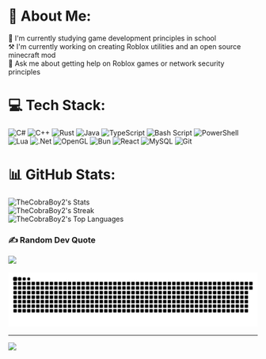 # 💫 About Me:
🔭 I'm currently studying game development principles in school<br>⚒️ I'm currently working on creating Roblox utilities and an open source minecraft mod<br>💬 Ask me about getting help on Roblox games or network security principles


# 💻 Tech Stack:
![C#](https://img.shields.io/badge/c%23-%23239120.svg?style=for-the-badge&logo=csharp&logoColor=white) ![C++](https://img.shields.io/badge/c++-%2300599C.svg?style=for-the-badge&logo=c%2B%2B&logoColor=white) ![Rust](https://img.shields.io/badge/rust-%23000000.svg?style=for-the-badge&logo=rust&logoColor=white) ![Java](https://img.shields.io/badge/java-%23ED8B00.svg?style=for-the-badge&logo=openjdk&logoColor=white) ![TypeScript](https://img.shields.io/badge/typescript-%23007ACC.svg?style=for-the-badge&logo=typescript&logoColor=white) ![Bash Script](https://img.shields.io/badge/bash_script-%23121011.svg?style=for-the-badge&logo=gnu-bash&logoColor=white) ![PowerShell](https://img.shields.io/badge/PowerShell-%235391FE.svg?style=for-the-badge&logo=powershell&logoColor=white) ![Lua](https://img.shields.io/badge/lua-%232C2D72.svg?style=for-the-badge&logo=lua&logoColor=white) ![.Net](https://img.shields.io/badge/.NET-5C2D91?style=for-the-badge&logo=.net&logoColor=white) ![OpenGL](https://img.shields.io/badge/OpenGL-%23FFFFFF.svg?style=for-the-badge&logo=opengl) ![Bun](https://img.shields.io/badge/Bun-%23000000.svg?style=for-the-badge&logo=bun&logoColor=white) ![React](https://img.shields.io/badge/react-%2320232a.svg?style=for-the-badge&logo=react&logoColor=%2361DAFB) ![MySQL](https://img.shields.io/badge/mysql-4479A1.svg?style=for-the-badge&logo=mysql&logoColor=white) ![Git](https://img.shields.io/badge/git-%23F05033.svg?style=for-the-badge&logo=git&logoColor=white)
# 📊 GitHub Stats:
![TheCobraBoy2's Stats](https://github-readme-stats.vercel.app/api?username=TheCobraBoy2&theme=monokai&show_icons=true&hide_border=false&count_private=true)<br/>
![TheCobraBoy2's Streak](https://github-readme-streak-stats.herokuapp.com/?user=TheCobraBoy2&theme=monokai&hide_border=false)<br/>
![TheCobraBoy2's Top Languages](https://github-readme-stats.vercel.app/api/top-langs/?username=TheCobraBoy2&theme=monokai&show_icons=true&hide_border=false&layout=compact)



### ✍️ Random Dev Quote
![](https://quotes-github-readme.vercel.app/api?type=horizontal&theme=tokyonight)

<picture>
  <source media="(prefers-color-scheme: dark)" srcset="https://raw.githubusercontent.com/TheCobraBoy2/TheCobraBoy2/output/github-snake-dark.svg" />
  <source media="(prefers-color-scheme: light)" srcset="https://raw.githubusercontent.com/TheCobraBoy2/TheCobraBoy2/output/github-snake.svg" />
  <img alt="github-snake" src="https://raw.githubusercontent.com/TheCobraBoy2/TheCobraBoy2/output/github-snake.svg" />
</picture>

---
[![](https://visitcount.itsvg.in/api?id=TheCobraBoy2&icon=0&color=0)](https://visitcount.itsvg.in)

<!-- Proudly created with GPRM ( https://gprm.itsvg.in ) -->

<!--
**TheCobraBoy2/TheCobraBoy2** is a ✨ _special_ ✨ repository because its `README.md` (this file) appears on your GitHub profile.

Here are some ideas to get you started:

- 🔭 I’m currently working on ...
- 🌱 I’m currently learning ...
- 👯 I’m looking to collaborate on ...
- 🤔 I’m looking for help with ...
- 💬 Ask me about ...
- 📫 How to reach me: ...
- 😄 Pronouns: ...
- ⚡ Fun fact: ...
-->
